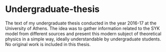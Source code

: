 # Undergraduate-thesis
The text of my undergraduate thesis conducted in the year 2016-17 at the University of Athens. The idea was to gather information 
related to the SYK model from different sources and present this modern subject
of theoretical physics in a simple way, ideally understandable by undergraduate students. No original work is included in this thesis.
